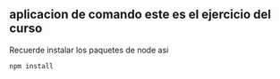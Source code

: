 ## aplicacion de comando este es el ejercicio del curso 


Recuerde instalar los paquetes de node asi

```
npm install
```
